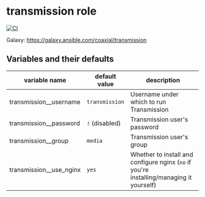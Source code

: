 # transmission role

[![CI](https://github.com/coaxial/ansible-role-transmission/actions/workflows/ci.yml/badge.svg)](https://github.com/coaxial/ansible-role-transmission/actions/workflows/ci.yml)

Galaxy: https://galaxy.ansible.com/coaxial/transmission

## Variables and their defaults

| variable name             | default value  | description                                                                             |
| ------------------------- | -------------- | --------------------------------------------------------------------------------------- |
| transmission\_\_username  | `transmission` | Username under which to run Transmission                                                |
| transmission\_\_password  | `!` (disabled) | Transmission user's password                                                            |
| transmission\_\_group     | `media`        | Transmission user's group                                                               |
| transmission\_\_use_nginx | `yes`          | Whether to install and configure nginx (`no` if you're installing/managing it yourself) |
